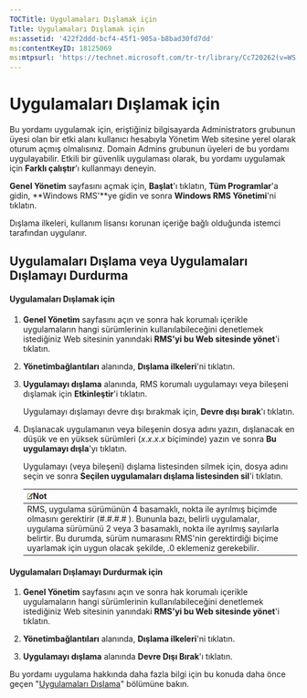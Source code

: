 ```yaml
---
TOCTitle: Uygulamaları Dışlamak için
Title: Uygulamaları Dışlamak için
ms:assetid: '422f2ddd-bcf4-45f1-905a-b8bad30fd7dd'
ms:contentKeyID: 18125069
ms:mtpsurl: 'https://technet.microsoft.com/tr-tr/library/Cc720262(v=WS.10)'
---
```


Uygulamaları Dışlamak için
==========================

Bu yordamı uygulamak için, eriştiğiniz bilgisayarda Administrators grubunun üyesi olan bir etki alanı kullanıcı hesabıyla Yönetim Web sitesine yerel olarak oturum açmış olmalısınız. Domain Admins grubunun üyeleri de bu yordamı uygulayabilir. Etkili bir güvenlik uygulaması olarak, bu yordamı uygulamak için **Farklı çalıştır**'ı kullanmayı deneyin.

**Genel Yönetim** sayfasını açmak için, **Başlat**'ı tıklatın, **Tüm Programlar**'a gidin, **Windows RMS'**ye gidin ve sonra **Windows RMS Yönetimi**'ni tıklatın.

Dışlama ilkeleri, kullanım lisansı korunan içeriğe bağlı olduğunda istemci tarafından uygulanır.

Uygulamaları Dışlama veya Uygulamaları Dışlamayı Durdurma
---------------------------------------------------------

#### Uygulamaları Dışlamak için

1.  **Genel Yönetim** sayfasını açın ve sonra hak korumalı içerikle uygulamaların hangi sürümlerinin kullanılabileceğini denetlemek istediğiniz Web sitesinin yanındaki **RMS'yi bu Web sitesinde yönet**'i tıklatın.

2.  **Yönetimbağlantıları** alanında, **Dışlama ilkeleri**'ni tıklatın.

3.  **Uygulamayı dışlama** alanında, RMS korumalı uygulamayı veya bileşeni dışlamak için **Etkinleştir**'i tıklatın.

    Uygulamayı dışlamayı devre dışı bırakmak için, **Devre dışı bırak**'ı tıklatın.

4.  Dışlanacak uygulamanın veya bileşenin dosya adını yazın, dışlanacak en düşük ve en yüksek sürümleri (*x*.*x*.*x*.*x* biçiminde) yazın ve sonra **Bu uygulamayı dışla**'yı tıklatın.

    Uygulamayı (veya bileşeni) dışlama listesinden silmek için, dosya adını seçin ve sonra **Seçilen uygulamaları dışlama listesinden sil**'i tıklatın.

    | ![](/security-updates/images/Cc720262.note(WS.10).gif)Not                                                                                                                                                                                                                                                                        |
    |---------------------------------------------------------------------------------------------------------------------------------------------------------------------------------------------------------------------------------------------------------------------------------------------------------------------------------------------|
    | RMS, uygulama sürümünün 4 basamaklı, nokta ile ayrılmış biçimde olmasını gerektirir (\#.\#.\#.\# ). Bununla bazı, belirli uygulamalar, uygulama sürümünü 2 veya 3 basamaklı, nokta ile ayrılmış sayılarla belirtir. Bu durumda, sürüm numarasını RMS'nin gerektirdiği biçime uyarlamak için uygun olacak şekilde, .0 eklemeniz gerekebilir. |

#### Uygulamaları Dışlamayı Durdurmak için

1.  **Genel Yönetim** sayfasını açın ve sonra hak korumalı içerikle uygulamaların hangi sürümlerinin kullanılabileceğini denetlemek istediğiniz Web sitesinin yanındaki **RMS'yi bu Web sitesinde yönet**'i tıklatın.

2.  **Yönetimbağlantıları** alanında, **Dışlama ilkeleri**'ni tıklatın.

3.  **Uygulamayı dışlama** alanında **Devre Dışı Bırak**'ı tıklatın.

Bu yordamı uygulama hakkında daha fazla bilgi için bu konuda daha önce geçen "[Uygulamaları Dışlama](https://technet.microsoft.com/b68ae4b2-b9ba-44ae-90cb-c88df600ec86)" bölümüne bakın.
